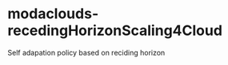 modaclouds-recedingHorizonScaling4Cloud
=======================================

Self adapation policy based on reciding horizon
